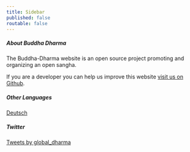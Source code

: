 ```yaml
---
title: Sidebar
published: false
routable: false
---
```

##### About Buddha Dharma

The Buddha-Dharma website is an open source project promoting and organizing an open sangha.

If you are a developer you can help us improve this website [visit us on Github](https://github.com/buddha-dharma).

##### Other Languages

<a href="/de">Deutsch</a>

##### Twitter

<a class="twitter-timeline" data-width="500" data-height="600" data-theme="light" href="https://twitter.com/global_dharma?ref_src=twsrc%5Etfw">Tweets by global_dharma</a> <script async src="//platform.twitter.com/widgets.js" charset="utf-8"></script>
